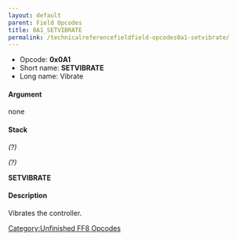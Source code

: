 ```yaml
---
layout: default
parent: Field Opcodes
title: 0A1_SETVIBRATE
permalink: /technicalreferencefieldfield-opcodes0a1-setvibrate/
---
```


-   Opcode: **0x0A1**
-   Short name: **SETVIBRATE**
-   Long name: Vibrate

#### Argument

none

#### Stack

  
*(?)*

*(?)*

**SETVIBRATE**

#### Description

Vibrates the controller.

[Category:Unfinished FF8 Opcodes](../../../../Category:Unfinished_FF8_Opcodes)
